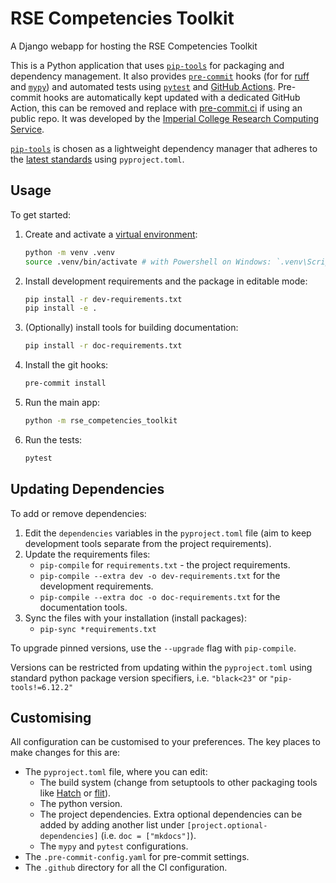 # RSE Competencies Toolkit

A Django webapp for hosting the RSE Competencies Toolkit

This is a Python application that uses [`pip-tools`] for packaging and dependency management. It also provides [`pre-commit`](https://pre-commit.com/) hooks (for for [ruff](https://pypi.org/project/ruff/) and [`mypy`](https://mypy.readthedocs.io/en/stable/)) and automated tests using [`pytest`](https://pytest.org/) and [GitHub Actions](https://github.com/features/actions). Pre-commit hooks are automatically kept updated with a dedicated GitHub Action, this can be removed and replace with [pre-commit.ci](https://pre-commit.ci) if using an public repo. It was developed by the [Imperial College Research Computing Service](https://www.imperial.ac.uk/admin-services/ict/self-service/research-support/rcs/).

[`pip-tools`] is chosen as a lightweight dependency manager that adheres to the [latest standards](https://peps.python.org/pep-0621/) using `pyproject.toml`.

## Usage

To get started:

1. Create and activate a [virtual environment](https://docs.python.org/3/library/venv.html):

   ```bash
   python -m venv .venv
   source .venv/bin/activate # with Powershell on Windows: `.venv\Scripts\Activate.ps1`
   ```

1. Install development requirements and the package in editable mode:

   ```bash
   pip install -r dev-requirements.txt
   pip install -e .
   ```

1. (Optionally) install tools for building documentation:

   ```bash
   pip install -r doc-requirements.txt
   ```

1. Install the git hooks:

   ```bash
   pre-commit install
   ```

1. Run the main app:

   ```bash
   python -m rse_competencies_toolkit
   ```

1. Run the tests:

   ```bash
   pytest
   ```

## Updating Dependencies

To add or remove dependencies:

1. Edit the `dependencies` variables in the `pyproject.toml` file (aim to keep development tools separate from the project requirements).
2. Update the requirements files:
   - `pip-compile` for `requirements.txt` - the project requirements.
   - `pip-compile --extra dev -o dev-requirements.txt` for the development requirements.
   - `pip-compile --extra doc -o doc-requirements.txt` for the documentation tools.
3. Sync the files with your installation (install packages):
   - `pip-sync *requirements.txt`

To upgrade pinned versions, use the `--upgrade` flag with `pip-compile`.

Versions can be restricted from updating within the `pyproject.toml` using standard python package version specifiers, i.e. `"black<23"` or `"pip-tools!=6.12.2"`

## Customising

All configuration can be customised to your preferences. The key places to make changes
for this are:

- The `pyproject.toml` file, where you can edit:
  - The build system (change from setuptools to other packaging tools like [Hatch](https://hatch.pypa.io/) or [flit](https://flit.pypa.io/)).
  - The python version.
  - The project dependencies. Extra optional dependencies can be added by adding another list under `[project.optional-dependencies]` (i.e. `doc = ["mkdocs"]`).
  - The `mypy` and `pytest` configurations.
- The `.pre-commit-config.yaml` for pre-commit settings.
- The `.github` directory for all the CI configuration.

[`pip-tools`]: https://pip-tools.readthedocs.io/en/latest/
